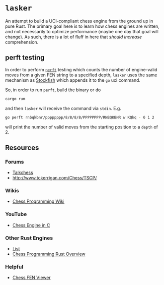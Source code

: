 # `lasker`
An attempt to build a UCI-compliant chess engine from the ground up in pure Rust. The primary goal here is to learn how chess engines are written, and not necessarily to optimize performance (maybe one day that goal will change). As such, there is a lot of fluff in here that _should increase_ comprehension.

## perft testing
In order to perform [`perft`](https://www.chessprogramming.org/Perft) testing which counts the number of engine-valid moves from a given FEN string to a specified depth, `lasker` uses the same mechanism as [Stockfish](https://github.com/official-stockfish/Stockfish/blob/df0fb8471e5015bb4ba0b398c203b7faad45840e/src/uci.cpp#L146) which appends it to the `go` uci command. 

So, in order to run `perft`, build the binary or do
```bash
cargo run
```
and then `lasker` will receive the command via `stdin`. E.g.
```bash
go perft rnbqkbnr/pppppppp/8/8/8/8/PPPPPPPP/RNBQKBNR w KQkq - 0 1 2 
```
will print the number of valid moves from the starting position to a `depth` of 2.

## Resources
### Forums
- [Talkchess](talkchess.com)
- http://www.tckerrigan.com/Chess/TSCP/

### Wikis
- [Chess Programming Wiki](https://www.chessprogramming.org/)

### YouTube
- [Chess Engine in C](https://www.youtube.com/playlist?list=PLZ1QII7yudbc-Ky058TEaOstZHVbT-2hg)

### Other Rust Engines
- [List](https://www.chessprogramming.org/Category:Rust)
- [Chess Programming Rust Overview](https://www.chessprogramming.org/Rust)

### Helpful
- [Chess FEN Viewer](https://www.dailychess.com/chess/chess-fen-viewer.php)
